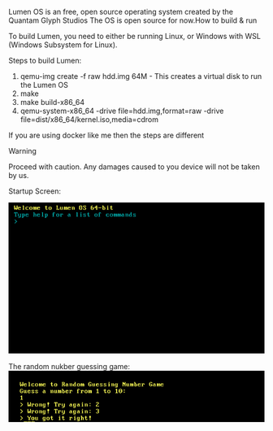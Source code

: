 Lumen OS is an free, open source operating system created by the Quantam Glyph Studios The OS is open source for now.How to build & run

To build Lumen, you need to either be running Linux, or Windows with WSL (Windows Subsystem for Linux).

Steps to build Lumen:
  1. qemu-img create -f raw hdd.img 64M - This creates a virtual disk to run the Lumen OS
  2. make
  3. make build-x86_64
  4. qemu-system-x86_64 -drive file=hdd.img,format=raw -drive file=dist/x86_64/kernel.iso,media=cdrom

If you are using docker like me then the steps are different

> [!WARNING]
> Proceed with caution.
> Any damages caused to you device will not be taken by us.

Startup Screen:

![After Booting Screen](images/boot.png)


The random nukber guessing game:
![Games Screen](images/game.png)